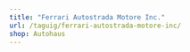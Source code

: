 ```yaml
---
title: "Ferrari Autostrada Motore Inc."
url: /taguig/ferrari-autostrada-motore-inc/
shop: Autohaus
---
```


